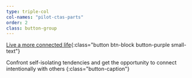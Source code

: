 ```yaml
---
type: triple-col
col-names: "pilot-ctas-parts"
order: 2
class: button-group
---
```


[Live a more connected life](/listening-training/){:class="button btn-block button-purple small-text"}

Confront self-isolating tendencies and get the opportunity to connect intentionally with others
{:class="button-caption"}